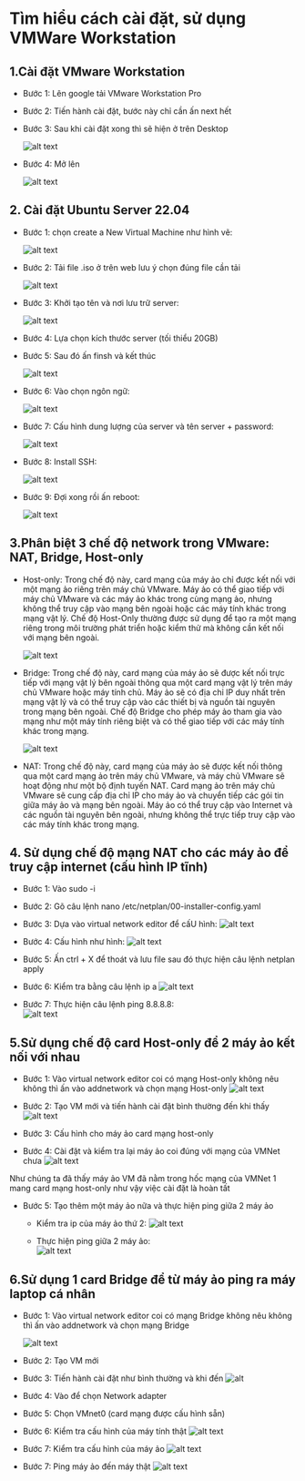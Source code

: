 # Tìm hiểu cách cài đặt, sử dụng VMWare Workstation
## 1.Cài đặt VMware Workstation

- Bước 1: Lên google tải  VMware Workstation Pro
- Bước 2: Tiến hành cài đặt, bước này chỉ cần ấn next hết 

- Bước 3: Sau khi cài đặt xong thì sẽ hiện ở trên Desktop
 
   ![alt text](<../Images/Screenshot 2024-04-22 224804.png>)

- Bước 4: Mở lên
  
   ![alt text](<../Images/Screenshot 2024-04-22 224914.png>)

## 2. Cài đặt Ubuntu Server 22.04

- Bước 1: chọn create a New Virtual Machine như hình vẽ:
   
   ![alt text](<../Images/Screenshot 2024-04-22 225342.png>)

- Bước 2: Tải file .iso ở trên web lưu ý chọn đúng file cần tải 

   ![alt text](<../Images/Screenshot 2024-04-22 225609.png>)

- Bước 3: Khởi tạo tên và nơi lưu trữ server:
 
   ![alt text](<../Images/Screenshot 2024-04-22 225823.png>)

- Bước 4: Lựa chọn kích thước server (tối thiểu 20GB)
  
- Bước 5: Sau đó ấn finsh và kết thúc
 
   ![alt text](<../Images/Screenshot 2024-04-22 230059.png>)

- Bước 6: Vào chọn ngôn ngữ:
 
   ![alt text](<../Images/Screenshot 2024-04-22 230153.png>)


- Bước 7: Cấu hình dung lượng của server và tên server + password:
  
   ![alt text](<../Images/Screenshot 2024-04-22 230525.png>)

- Bước 8: Install SSH:
  
   ![alt text](<../Images/Screenshot 2024-04-22 230648.png>)

- Bước 9: Đợi xong rồi ấn reboot:
 
   ![alt text](<../Images/Screenshot 2024-04-22 230753.png>)

## 3.Phân biệt 3 chế độ network trong VMware: NAT, Bridge, Host-only    
- Host-only: Trong chế độ này, card mạng của máy ảo chỉ được kết nối với một mạng ảo riêng trên máy chủ VMware. Máy ảo có thể giao tiếp với máy chủ VMware và các máy ảo khác trong cùng mạng ảo, nhưng không thể truy cập vào mạng bên ngoài hoặc các máy tính khác trong mạng vật lý. Chế độ Host-Only thường được sử dụng để tạo ra một mạng riêng trong môi trường phát triển hoặc kiểm thử mà không cần kết nối với mạng bên ngoài.
 
  ![alt text](../Images/vmware_host_only_networking.png) 

- Bridge: Trong chế độ này, card mạng của máy ảo sẽ được kết nối trực tiếp với mạng vật lý bên ngoài thông qua một card mạng vật lý trên máy chủ VMware hoặc máy tính chủ. Máy ảo sẽ có địa chỉ IP duy nhất trên mạng vật lý và có thể truy cập vào các thiết bị và nguồn tài nguyên trong mạng bên ngoài. Chế độ Bridge cho phép máy ảo tham gia vào mạng như một máy tính riêng biệt và có thể giao tiếp với các máy tính khác trong mạng. 
  
  ![alt text](<../Images/Screenshot 2024-04-24 083952.png>)

- NAT: Trong chế độ này, card mạng của máy ảo sẽ được kết nối thông qua một card mạng ảo trên máy chủ VMware, và máy chủ VMware sẽ hoạt động như một bộ định tuyến NAT. Card mạng ảo trên máy chủ VMware sẽ cung cấp địa chỉ IP cho máy ảo và chuyển tiếp các gói tin giữa máy ảo và mạng bên ngoài. Máy ảo có thể truy cập vào Internet và các nguồn tài nguyên bên ngoài, nhưng không thể trực tiếp truy cập vào các máy tính khác trong mạng.

## 4. Sử dụng chế độ mạng NAT cho các máy ảo để truy cập internet (cấu hình IP tĩnh)
- Bước 1: Vào sudo -i
  
- Bước 2: Gõ câu lệnh nano /etc/netplan/00-installer-config.yaml
 
- Bước 3: Dựa vào virtual network editor để cấU hình: 
   ![alt text](<../Images/Screenshot 2024-04-22 233444.png>)

- Bước 4: Cấu hình như hình:
   ![alt text](<../Images/Screenshot 2024-04-22 233405.png>) 

- Bước 5: Ấn ctrl + X để thoát và lưu file sau đó thực hiện câu lệnh netplan apply
  
- Bước 6: Kiểm tra bằng câu lệnh ip a
   ![alt text](<../Images/Screenshot 2024-04-22 233801.png>)
       
- Bước 7: Thực hiện câu lệnh ping 8.8.8.8:      
   ![alt text](<../Images/Screenshot 2024-04-22 233931.png>)

## 5.Sử dụng chế độ card Host-only để 2 máy ảo kết nối với nhau 
- Bước 1: Vào virtual network editor coi có mạng Host-only không nêu không thì ấn vào addnetwork và chọn mạng Host-only
   ![alt text](<../Images/Screenshot 2024-04-24 092108.png>)

- Bước 2: Tạo VM mới và tiến hành cài đặt bình thường đến khi thấy    
   ![alt text](<../Images/Screenshot 2024-04-24 085725.png>)

- Bước 3: Cấu hình cho máy ảo card mạng host-only 
- Bước 4: Cài đặt và kiểm tra lại máy ảo coi đúng với mạng của VMNet chưa
   ![alt text](<../Images/Screenshot 2024-04-24 092437.png>)

Như chúng ta đã thấy máy ảo VM đã nằm trong hốc mạng của VMNet 1 mang card mạng host-only như vậy việc cài đặt là hoàn tất

- Bước 5: Tạo thêm một máy ảo nữa và thực hiện ping giữa 2 máy ảo
  + Kiểm tra ip của máy ảo thứ 2: 
    ![alt text](<../Images/Screenshot 2024-04-24 093533.png>)

  + Thực hiện ping giữa 2 máy ảo:   
    ![alt text](<../Images/Screenshot 2024-04-24 093806.png>)     
    
## 6.Sử dụng 1 card Bridge để từ máy ảo ping ra máy laptop cá nhân
- Bước 1: Vào virtual network editor coi có mạng Bridge không nêu không thì ấn vào addnetwork và chọn mạng Bridge
 
    ![alt text](<../Images/Screenshot 2024-04-24 085536.png>)

- Bước 2: Tạo VM mới
- Bước 3: Tiến hành cài đặt như bình thường và khi đến 
   ![alt](<../Images/Screenshot 2024-04-24 085725.png>)

- Bước 4: Vào để chọn Network adapter 
- Bước 5: Chọn VMnet0 (card mạng được cấu hình sẵn)
 
- Bước 6: Kiểm tra cấu hình của máy tính thật
   ![alt text](<../Images/Screenshot 2024-04-24 090829.png>)

- Bước 7: Kiểm tra cấu hình của máy ảo
   ![alt text](<../Images/Screenshot 2024-04-24 090742.png>)

- Bước 7: Ping máy ảo đến máy thật
   ![alt text](<../Images/Screenshot 2024-04-24 091051.png>)
       